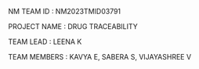 NM TEAM ID : NM2023TMID03791

PROJECT NAME : DRUG TRACEABILITY

TEAM LEAD : LEENA K

TEAM MEMBERS : KAVYA E, SABERA S, VIJAYASHREE V
